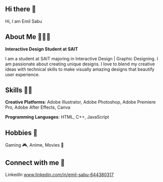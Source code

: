 ## Hi there 👋

Hi, I am Emil Sabu

## About Me 🙋🏻‍♂️

**Interactive Design Student at SAIT**

I am a student at SAIT majoring in Interactive Design | Graphic Designing. I am passionate about creating unique designs. I love to blend my creative ideas with technical skills to make visually amazing designs that beautify user experience.

## Skills 👨‍💻

**Creative Platforms**: Adobe Illustrator, Adobe Photoshop, Adobe Premiere Pro, Adobe After Effects, Canva

**Programming Languages**: HTML, C++, JavaScript


## Hobbies 🍿 

Gaming 🎮, Anime, Movies 🎥

## Connect with me 📱

LinkedIn <a href> www.linkedin.com/in/emil-sabu-644380317 </a>